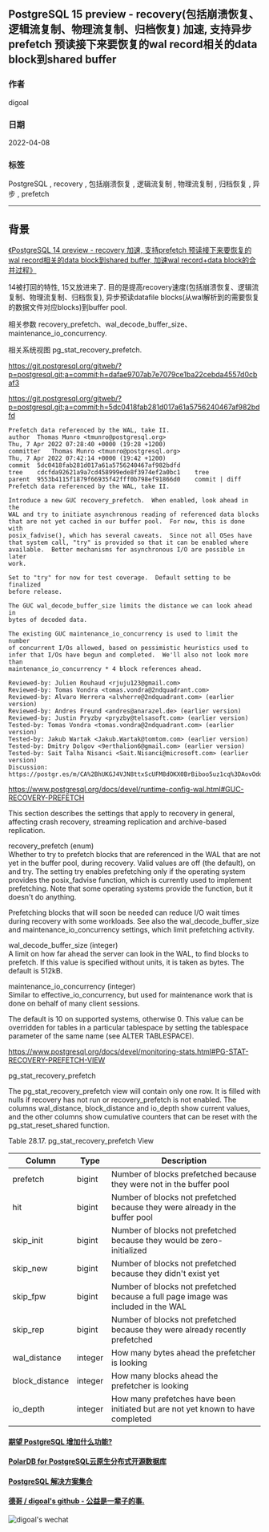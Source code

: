 ## PostgreSQL 15 preview - recovery(包括崩溃恢复、逻辑流复制、物理流复制、归档恢复) 加速, 支持异步prefetch 预读接下来要恢复的wal record相关的data block到shared buffer   
                                        
### 作者                                                
digoal                                                
                                                
### 日期                                                
2022-04-08                                               
                                                
### 标签                                                
PostgreSQL , recovery , 包括崩溃恢复 , 逻辑流复制 , 物理流复制 , 归档恢复 , 异步 , prefetch         
                                                
----                                                
                                                
## 背景           
[《PostgreSQL 14 preview - recovery 加速, 支持prefetch 预读接下来要恢复的wal record相关的data block到shared buffer, 加速wal record+data block的合并过程》](../202104/20210409_03.md)    
  
14被打回的特性, 15又放进来了. 目的是提高recovery速度(包括崩溃恢复、逻辑流复制、物理流复制、归档恢复), 异步预读datafile blocks(从wal解析到的需要恢复的数据文件对应blocks)到buffer pool.   
  
相关参数 recovery_prefetch、wal_decode_buffer_size、maintenance_io_concurrency.   
  
相关系统视图 pg_stat_recovery_prefetch.   
  
https://git.postgresql.org/gitweb/?p=postgresql.git;a=commit;h=dafae9707ab7e7079ce1ba22cebda4557d0cbaf3  
  
https://git.postgresql.org/gitweb/?p=postgresql.git;a=commit;h=5dc0418fab281d017a61a5756240467af982bdfd  
  
```  
Prefetch data referenced by the WAL, take II.  
author	Thomas Munro <tmunro@postgresql.org>	  
Thu, 7 Apr 2022 07:28:40 +0000 (19:28 +1200)  
committer	Thomas Munro <tmunro@postgresql.org>	  
Thu, 7 Apr 2022 07:42:14 +0000 (19:42 +1200)  
commit	5dc0418fab281d017a61a5756240467af982bdfd  
tree	cdcfda92621a9a7cd458999ede8f3974ef2a0bc1	tree  
parent	9553b4115f1879f66935f42fff0b798ef91866d0	commit | diff  
Prefetch data referenced by the WAL, take II.  
  
Introduce a new GUC recovery_prefetch.  When enabled, look ahead in the  
WAL and try to initiate asynchronous reading of referenced data blocks  
that are not yet cached in our buffer pool.  For now, this is done with  
posix_fadvise(), which has several caveats.  Since not all OSes have  
that system call, "try" is provided so that it can be enabled where  
available.  Better mechanisms for asynchronous I/O are possible in later  
work.  
  
Set to "try" for now for test coverage.  Default setting to be finalized  
before release.  
  
The GUC wal_decode_buffer_size limits the distance we can look ahead in  
bytes of decoded data.  
  
The existing GUC maintenance_io_concurrency is used to limit the number  
of concurrent I/Os allowed, based on pessimistic heuristics used to  
infer that I/Os have begun and completed.  We'll also not look more than  
maintenance_io_concurrency * 4 block references ahead.  
  
Reviewed-by: Julien Rouhaud <rjuju123@gmail.com>  
Reviewed-by: Tomas Vondra <tomas.vondra@2ndquadrant.com>  
Reviewed-by: Alvaro Herrera <alvherre@2ndquadrant.com> (earlier version)  
Reviewed-by: Andres Freund <andres@anarazel.de> (earlier version)  
Reviewed-by: Justin Pryzby <pryzby@telsasoft.com> (earlier version)  
Tested-by: Tomas Vondra <tomas.vondra@2ndquadrant.com> (earlier version)  
Tested-by: Jakub Wartak <Jakub.Wartak@tomtom.com> (earlier version)  
Tested-by: Dmitry Dolgov <9erthalion6@gmail.com> (earlier version)  
Tested-by: Sait Talha Nisanci <Sait.Nisanci@microsoft.com> (earlier version)  
Discussion: https://postgr.es/m/CA%2BhUKGJ4VJN8ttxScUFM8dOKX0BrBiboo5uz1cq%3DAovOddfHpA%40mail.gmail.com  
```  
  
  
https://www.postgresql.org/docs/devel/runtime-config-wal.html#GUC-RECOVERY-PREFETCH  
  
This section describes the settings that apply to recovery in general, affecting crash recovery, streaming replication and archive-based replication.  
  
recovery_prefetch (enum)  
Whether to try to prefetch blocks that are referenced in the WAL that are not yet in the buffer pool, during recovery. Valid values are off (the default), on and try. The setting try enables prefetching only if the operating system provides the posix_fadvise function, which is currently used to implement prefetching. Note that some operating systems provide the function, but it doesn't do anything.  
  
Prefetching blocks that will soon be needed can reduce I/O wait times during recovery with some workloads. See also the wal_decode_buffer_size and maintenance_io_concurrency settings, which limit prefetching activity.  
  
wal_decode_buffer_size (integer)  
A limit on how far ahead the server can look in the WAL, to find blocks to prefetch. If this value is specified without units, it is taken as bytes. The default is 512kB.  
  
maintenance_io_concurrency (integer)  
Similar to effective_io_concurrency, but used for maintenance work that is done on behalf of many client sessions.  
  
The default is 10 on supported systems, otherwise 0. This value can be overridden for tables in a particular tablespace by setting the tablespace parameter of the same name (see ALTER TABLESPACE).  
  
https://www.postgresql.org/docs/devel/monitoring-stats.html#PG-STAT-RECOVERY-PREFETCH-VIEW  
  
  
pg_stat_recovery_prefetch  
  
The pg_stat_recovery_prefetch view will contain only one row. It is filled with nulls if recovery has not run or recovery_prefetch is not enabled. The columns wal_distance, block_distance and io_depth show current values, and the other columns show cumulative counters that can be reset with the pg_stat_reset_shared function.  
  
Table 28.17. pg_stat_recovery_prefetch View  
  
Column	|Type	|Description  
---|---|---  
prefetch	|bigint	|Number of blocks prefetched because they were not in the buffer pool  
hit	|bigint	|Number of blocks not prefetched because they were already in the buffer pool  
skip_init	|bigint	|Number of blocks not prefetched because they would be zero-initialized  
skip_new	|bigint	|Number of blocks not prefetched because they didn't exist yet  
skip_fpw	|bigint	|Number of blocks not prefetched because a full page image was included in the WAL  
skip_rep	|bigint	|Number of blocks not prefetched because they were already recently prefetched  
wal_distance	|integer	|How many bytes ahead the prefetcher is looking  
block_distance	|integer	|How many blocks ahead the prefetcher is looking  
io_depth	|integer	|How many prefetches have been initiated but are not yet known to have completed  
  
    
  
#### [期望 PostgreSQL 增加什么功能?](https://github.com/digoal/blog/issues/76 "269ac3d1c492e938c0191101c7238216")
  
  
#### [PolarDB for PostgreSQL云原生分布式开源数据库](https://github.com/ApsaraDB/PolarDB-for-PostgreSQL "57258f76c37864c6e6d23383d05714ea")
  
  
#### [PostgreSQL 解决方案集合](https://yq.aliyun.com/topic/118 "40cff096e9ed7122c512b35d8561d9c8")
  
  
#### [德哥 / digoal's github - 公益是一辈子的事.](https://github.com/digoal/blog/blob/master/README.md "22709685feb7cab07d30f30387f0a9ae")
  
  
![digoal's wechat](../pic/digoal_weixin.jpg "f7ad92eeba24523fd47a6e1a0e691b59")
  
